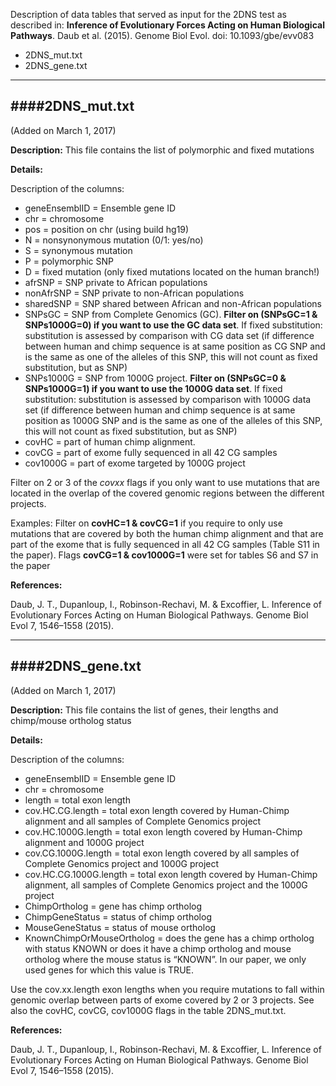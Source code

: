 Description of data tables that served as input for the 2DNS test as described in: **Inference of Evolutionary Forces Acting on Human Biological Pathways**. Daub et al. (2015). Genome Biol Evol. doi: 10.1093/gbe/evv083

- 2DNS_mut.txt
- 2DNS_gene.txt

-----------------------------------------------------------------------------
####2DNS_mut.txt
-----------------------------------------------------------------------------
(Added on March 1, 2017)

**Description:**
This file contains the list of polymorphic and fixed mutations

**Details:**

Description of the columns:

- geneEnsemblID = Ensemble gene ID	
- chr = chromosome
- pos =	position on chr	(using build hg19)
- N	= nonsynonymous mutation (0/1: yes/no)
- S	= synonymous mutation
- P	= polymorphic SNP	
- D	= fixed mutation (only fixed mutations located on the human branch!)
- afrSNP = SNP private to African populations	
- nonAfrSNP = SNP private to non-African populations	
- sharedSNP = SNP shared between African and non-African populations	
- SNPsGC = SNP from Complete Genomics (GC). **Filter on (SNPsGC=1 & SNPs1000G=0) if you want to use the GC data set**. If fixed substitution: substitution is assessed by comparison with CG data set (if difference between human and chimp sequence is at same position as CG SNP and is the same as one of the alleles of this SNP, this will not count as fixed substitution, but as SNP)
- SNPs1000G = SNP from 1000G project. **Filter on (SNPsGC=0 & SNPs1000G=1)  if you want to use the 1000G data set**. If fixed substitution: substitution is assessed by comparison with 1000G data set (if difference between human and chimp sequence is at same position as 1000G SNP and is the same as one of the alleles of this SNP, this will not count as fixed substitution, but as SNP)
- covHC = part of human chimp alignment. 
- covCG	= part of exome fully sequenced in all 42 CG samples 	
- cov1000G = part of exome targeted by 1000G project	

Filter on 2 or 3 of the *covxx* flags if you only want to use mutations that are located in the overlap of the covered genomic regions between the different projects.

Examples: Filter on **covHC=1 & covCG=1** if you require to only use mutations that are covered by both the human chimp alignment and that are part of the exome that is fully sequenced in all 42 CG samples  (Table S11 in the paper). 
Flags **covCG=1 & cov1000G=1** were set for tables S6 and S7 in the paper

**References:**

Daub, J. T., Dupanloup, I., Robinson-Rechavi, M. & Excoffier, L. Inference of Evolutionary Forces Acting on Human Biological Pathways. Genome Biol Evol 7, 1546–1558 (2015).


-----------------------------------------------------------------------------
####2DNS_gene.txt
-----------------------------------------------------------------------------
(Added on March 1, 2017)

**Description:**
This file contains the list of genes, their lengths and chimp/mouse ortholog status

**Details:**

Description of the columns:

- geneEnsemblID = Ensemble gene ID	
- chr = chromosome
- length = total exon length
- cov.HC.CG.length = total exon length covered by Human-Chimp alignment and all samples of Complete Genomics project
- cov.HC.1000G.length = total exon length covered by Human-Chimp alignment and 1000G project
- cov.CG.1000G.length = total exon length covered by all samples of Complete Genomics project and 1000G project	
- cov.HC.CG.1000G.length = total exon length covered by Human-Chimp alignment, all samples of Complete Genomics project and the 1000G project
- ChimpOrtholog = gene has chimp ortholog
- ChimpGeneStatus = status of chimp ortholog
- MouseGeneStatus = status of mouse ortholog
- KnownChimpOrMouseOrtholog = does the gene has a chimp ortholog with status KNOWN or does it have a chimp ortholog and mouse ortholog where the mouse status is “KNOWN”. In our paper, we only used genes for which this value is TRUE.


Use the cov.xx.length exon lengths when you require mutations to fall within genomic overlap between parts of exome covered by 2 or 3 projects. See also the  covHC, covCG, cov1000G flags in the table 2DNS_mut.txt.

**References:**

Daub, J. T., Dupanloup, I., Robinson-Rechavi, M. & Excoffier, L. Inference of Evolutionary Forces Acting on Human Biological Pathways. Genome Biol Evol 7, 1546–1558 (2015).
